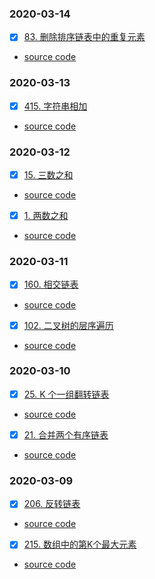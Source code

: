 ### 2020-03-14
- [x] [83. 删除排序链表中的重复元素](https://leetcode-cn.com/problems/remove-duplicates-from-sorted-list/)
* [source code](https://github.com/guaguaguaxia/LeetCodePractice/blob/master/src/CheckInEveryDay/20210312/ThreeSum.java)

### 2020-03-13
- [x] [415. 字符串相加](https://leetcode-cn.com/problems/add-strings/)
* [source code](https://github.com/guaguaguaxia/LeetCodePractice/blob/master/src/CheckInEveryDay/20210312/ThreeSum.java)

### 2020-03-12
- [x] [15. 三数之和](https://leetcode-cn.com/problems/3sum/)
* [source code](https://github.com/guaguaguaxia/LeetCodePractice/blob/master/src/CheckInEveryDay/20210312/ThreeSum.java)
- [x] [1. 两数之和](https://leetcode-cn.com/problems/two-sum/)
* [source code](https://github.com/guaguaguaxia/LeetCodePractice/blob/master/src/CheckInEveryDay/20210312/TwoSum.java)

### 2020-03-11
- [x] [160. 相交链表](https://leetcode-cn.com/problems/intersection-of-two-linked-lists/)
* [source code](https://github.com/guaguaguaxia/LeetCodePractice/blob/master/src/CheckInEveryDay/20210311/GetIntersectionNode.java)
- [x] [102. 二叉树的层序遍历](https://leetcode-cn.com/problems/binary-tree-level-order-traversal/)
* [source code](https://github.com/guaguaguaxia/LeetCodePractice/blob/master/src/CheckInEveryDay/20210311/LevelOrder.java)


### 2020-03-10
- [x] [25. K 个一组翻转链表](https://leetcode-cn.com/problems/reverse-nodes-in-k-group/)
* [source code](https://github.com/guaguaguaxia/LeetCodePractice/blob/master/src/CheckInEveryDay/20210310/ReverseKGroup.java)
- [x] [21. 合并两个有序链表](https://leetcode-cn.com/problems/merge-two-sorted-lists/)
* [source code](https://github.com/guaguaguaxia/LeetCodePractice/blob/master/src/CheckInEveryDay/20210310/MergeTwoLists.java)

### 2020-03-09
- [x] [206. 反转链表](https://leetcode-cn.com/problems/reverse-linked-list/)
* [source code](https://github.com/guaguaguaxia/LeetCodePractice/blob/master/src/CheckInEveryDay/20210309/ReverseLinkedList206.java)
- [x] [215. 数组中的第K个最大元素](https://leetcode-cn.com/problems/kth-largest-element-in-an-array/)
* [source code](https://github.com/guaguaguaxia/LeetCodePractice/blob/master/src/CheckInEveryDay/20210309/FindKthLargest.java)
